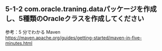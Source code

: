 ## 5-1-2 com.oracle.traning.dataパッケージを作成し、5種類のOracleクラスを作成してください

参考：5 分でわかる Maven<br>
https://maven.apache.org/guides/getting-started/maven-in-five-minutes.html
